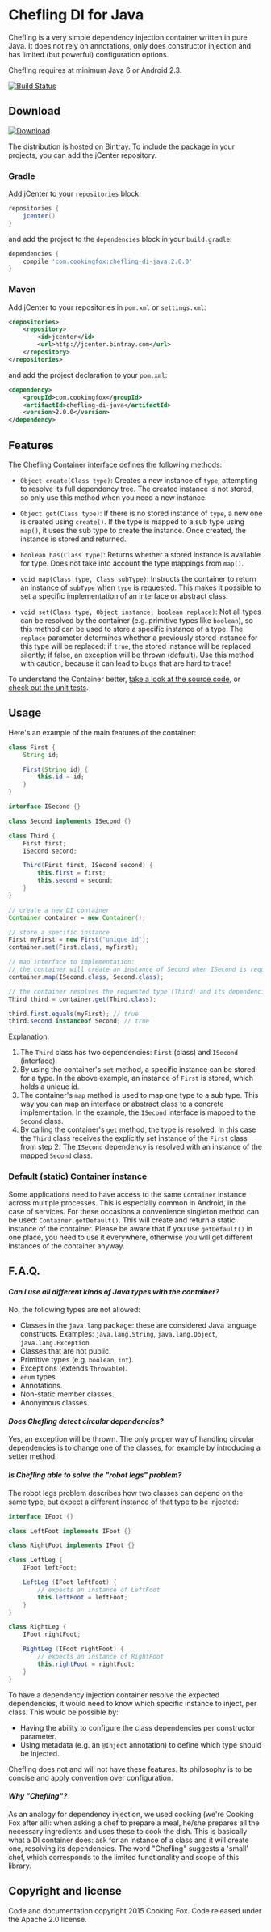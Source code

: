# Chefling DI for Java

Chefling is a very simple dependency injection container written in pure Java. It does not rely on
annotations, only does constructor injection and has limited (but powerful) configuration options.

Chefling requires at minimum Java 6 or Android 2.3.

[![Build Status](https://travis-ci.org/cookingfox/chefling-di-java.svg?branch=master)](https://travis-ci.org/cookingfox/chefling-di-java)

## Download

[![Download](https://api.bintray.com/packages/cookingfox/maven/chefling-di-java/images/download.svg) ](https://bintray.com/cookingfox/maven/chefling-di-java/_latestVersion)

The distribution is hosted on [Bintray](https://bintray.com/cookingfox/maven/chefling-di-java/view).
To include the package in your projects, you can add the jCenter repository.

### Gradle

Add jCenter to your `repositories` block:

```groovy
repositories {
    jcenter()
}
```

and add the project to the `dependencies` block in your `build.gradle`:

```groovy
dependencies {
    compile 'com.cookingfox:chefling-di-java:2.0.0'
}
```

### Maven

Add jCenter to your repositories in `pom.xml` or `settings.xml`:

```xml
<repositories>
    <repository>
        <id>jcenter</id>
        <url>http://jcenter.bintray.com</url>
    </repository>
</repositories>
```

and add the project declaration to your `pom.xml`:

```xml
<dependency>
    <groupId>com.cookingfox</groupId>
    <artifactId>chefling-di-java</artifactId>
    <version>2.0.0</version>
</dependency>
```

## Features

The Chefling Container interface defines the following methods:

- `Object create(Class type)`: Creates a new instance of `type`, attempting to resolve its full
dependency tree. The created instance is not stored, so only use this method when you need a new
instance.

- `Object get(Class type)`: If there is no stored instance of `type`, a new one is created using
`create()`. If the type is mapped to a sub type using `map()`, it uses the sub type to create the
instance. Once created, the instance is stored and returned.

- `boolean has(Class type)`: Returns whether a stored instance is available for type. Does not take
into account the type mappings from `map()`.

- `void map(Class type, Class subType)`: Instructs the container to return an instance of `subType`
when `type` is requested. This makes it possible to set a specific implementation of an interface or
abstract class.

- `void set(Class type, Object instance, boolean replace)`: Not all types can be resolved by the
container (e.g. primitive types like `boolean`), so this method can be used to store a specific
instance of a type. The `replace` parameter determines whether a previously stored instance for this
type will be replaced: if `true`, the stored instance will be replaced silently; if false, an
exception will be thrown (default). Use this method with caution, because it can lead to bugs that
are hard to trace!

To understand the Container better,
[take a look at the source code](src/main/java/com/cookingfox/chefling/Container.java), or
[check out the unit tests](src/test/java/com/cookingfox/chefling/ContainerTest.java).

## Usage

Here's an example of the main features of the container:

```java
class First {
    String id;

    First(String id) {
        this.id = id;
    }
}

interface ISecond {}

class Second implements ISecond {}

class Third {
    First first;
    ISecond second;

    Third(First first, ISecond second) {
        this.first = first;
        this.second = second;
    }
}

// create a new DI container
Container container = new Container();

// store a specific instance
First myFirst = new First("unique id");
container.set(First.class, myFirst);

// map interface to implementation:
// the container will create an instance of Second when ISecond is requested
container.map(ISecond.class, Second.class);

// the container resolves the requested type (Third) and its dependencies
Third third = container.get(Third.class);

third.first.equals(myFirst); // true
third.second instanceof Second; // true
```

Explanation:

1. The `Third` class has two dependencies: `First` (class) and `ISecond` (interface).
2. By using the container's `set` method, a specific instance can be stored for a type. In the above
example, an instance of `First` is stored, which holds a unique id.
3. The container's `map` method is used to map one type to a sub type. This way you can map an
interface or abstract class to a concrete implementation. In the example, the `ISecond` interface is
mapped to the `Second` class.
4. By calling the container's `get` method, the type is resolved. In this case the `Third` class
receives the explicitly set instance of the `First` class from step 2. The `ISecond` dependency is
resolved with an instance of the mapped `Second` class.

### Default (static) Container instance

Some applications need to have access to the same `Container` instance across multiple processes.
This is especially common in Android, in the case of services. For these occasions a convenience
singleton method can be used: `Container.getDefault()`. This will create and return a static
instance of the container. Please be aware that if you use `getDefault()` in one place, you need to
use it everywhere, otherwise you will get different instances of the container anyway.

## F.A.Q.

#### _Can I use all different kinds of Java types with the container?_

No, the following types are not allowed:

- Classes in the `java.lang` package: these are considered Java language constructs. Examples:
`java.lang.String`, `java.lang.Object`, `java.lang.Exception`.
- Classes that are not public.
- Primitive types (e.g. `boolean`, `int`).
- Exceptions (extends `Throwable`).
- `enum` types.
- Annotations.
- Non-static member classes.
- Anonymous classes.

#### _Does Chefling detect circular dependencies?_

Yes, an exception will be thrown. The only proper way of handling circular dependencies is to change
one of the classes, for example by introducing a setter method.

#### _Is Chefling able to solve the "robot legs" problem?_

The robot legs problem describes how two classes can depend on the same type, but 
expect a different instance of that type to be injected:

```java
interface IFoot {}

class LeftFoot implements IFoot {}

class RightFoot implements IFoot {}

class LeftLeg {
    IFoot leftFoot;

    LeftLeg (IFoot leftFoot) {
        // expects an instance of LeftFoot
        this.leftFoot = leftFoot;
    }
}

class RightLeg {
    IFoot rightFoot;

    RightLeg (IFoot rightFoot) {
        // expects an instance of RightFoot
        this.rightFoot = rightFoot;
    }
}
```

To have a dependency injection container resolve the expected dependencies, it would need to know 
which specific instance to inject, per class. This would be possible by:

- Having the ability to configure the class dependencies per constructor parameter.
- Using metadata (e.g. an `@Inject` annotation) to define which type should be injected.

Chefling does not and will not have these features. Its philosophy is to be concise and apply
convention over configuration.

#### _Why "Chefling"?_

As an analogy for dependency injection, we used cooking (we're Cooking Fox after all): when asking a
chef to prepare a meal, he/she prepares all the necessary ingredients and uses these to cook the
dish. This is basically what a DI container does: ask for an instance of a class and it will create
one, resolving its dependencies. The word "Chefling" suggests a 'small' chef, which corresponds to
the limited functionality and scope of this library.

## Copyright and license

Code and documentation copyright 2015 Cooking Fox. Code released under the Apache 2.0 license.
